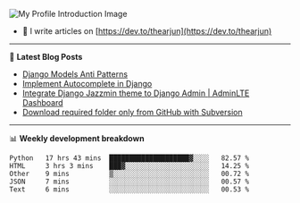 ![My Profile Introduction Image](https://i.ibb.co/tLFZ15Q/gh.png)
- 📝 I write articles on [https://dev.to/thearjun](https://dev.to/thearjun)

-------

📕 **Latest Blog Posts**
<!-- BLOG-POST-LIST:START -->
- [Django Models Anti Patterns](https://dev.to/thearjun/django-models-anti-patterns-1ma1)
- [Implement Autocomplete in Django](https://dev.to/thearjun/implement-autocomplete-in-django-3h20)
- [Integrate Django Jazzmin theme to Django Admin | AdminLTE Dashboard](https://dev.to/thearjun/integrate-django-jazzmin-theme-to-django-admin-adminlte-dashboard-5aao)
- [Download required folder only from GitHub with Subversion](https://dev.to/thearjun/download-required-folder-only-from-github-with-subversion-2gpc)
<!-- BLOG-POST-LIST:END -->

-------

📊 **Weekly development breakdown**
<!--START_SECTION:waka-->
```text
Python   17 hrs 43 mins  ████████████████████▓░░░░   82.57 % 
HTML     3 hrs 3 mins    ███▓░░░░░░░░░░░░░░░░░░░░░   14.25 % 
Other    9 mins          ▒░░░░░░░░░░░░░░░░░░░░░░░░   00.72 % 
JSON     7 mins          ░░░░░░░░░░░░░░░░░░░░░░░░░   00.57 % 
Text     6 mins          ░░░░░░░░░░░░░░░░░░░░░░░░░   00.53 % 
```
<!--END_SECTION:waka-->
<img src='https://profile-counter.glitch.me/thearjun/count.svg' width='0px'>
